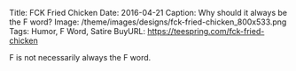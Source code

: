 Title: FCK Fried Chicken
Date: 2016-04-21
Caption: Why should it always be the F word?
Image: /theme/images/designs/fck-fried-chicken_800x533.png
Tags: Humor, F Word, Satire
BuyURL: https://teespring.com/fck-fried-chicken

F is not necessarily always the F word.
